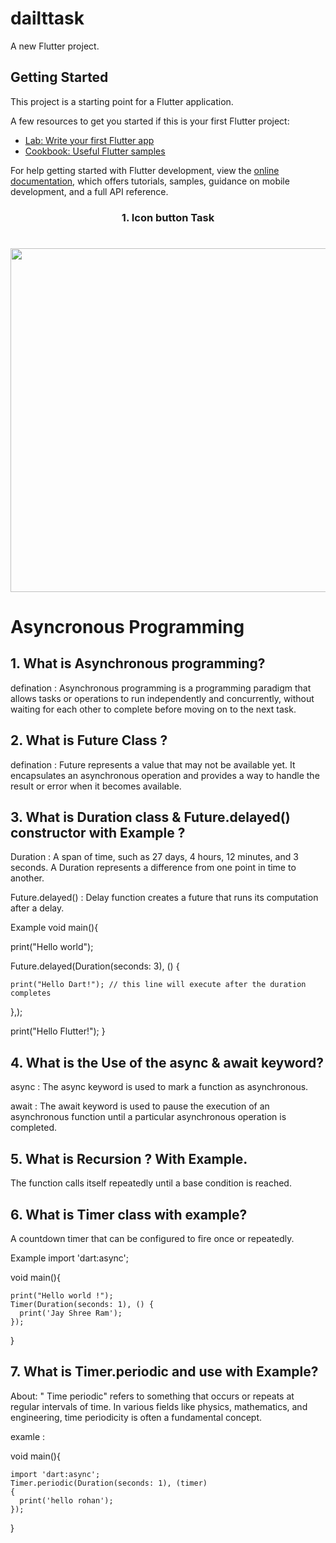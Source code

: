 # dailttask

A new Flutter project.

## Getting Started

This project is a starting point for a Flutter application.

A few resources to get you started if this is your first Flutter project:

- [Lab: Write your first Flutter app](https://docs.flutter.dev/get-started/codelab)
- [Cookbook: Useful Flutter samples](https://docs.flutter.dev/cookbook)

For help getting started with Flutter development, view the
[online documentation](https://docs.flutter.dev/), which offers tutorials,
samples, guidance on mobile development, and a full API reference.



<h3 align="center">1. Icon button Task</h3>

###

<h1 align="left"></h1>


###

<div align="center">
  <img height="550" src="https://github.com/ronnie9901/dailttask/assets/148763509/610569ea-8afa-4874-8ec2-8cfb001bb4d1"  />

</div>






  <h1>  Asyncronous Programming </h1>
  
 <h2> 1. What is Asynchronous programming?</h2>
 defination :  Asynchronous programming is a programming paradigm that allows tasks or operations to run independently and concurrently, without waiting for each other to complete before moving on to the next task.


 <h2> 2. What is Future Class ?</h2>
  defination : Future represents a value that may not be available yet. It encapsulates an asynchronous operation and provides a way to handle the result or error when it becomes available.


 <h2> 3. What is Duration class & Future.delayed() constructor with Example ?</h2>
Duration : A span of time, such as 27 days, 4 hours, 12 minutes, and 3 seconds. A Duration represents a difference from one point in time to another.

Future.delayed() : Delay function creates a future that runs its computation after a delay.

Example
  void main(){

  print("Hello world");

  Future.delayed(Duration(seconds: 3), () {
  
    print("Hello Dart!"); // this line will execute after the duration completes
  },);

  print("Hello Flutter!");
}

 <h2> 4. What is the Use of the async & await keyword?</h2>
async : The async keyword is used to mark a function as asynchronous.

await : The await keyword is used to pause the execution of an asynchronous function until a particular asynchronous operation is completed.



 <h2> 5. What is Recursion ? With Example.</h2>
The function calls itself repeatedly until a base condition is reached.




 <h2>  6. What is Timer class with example? </h2>
A countdown timer that can be configured to fire once or repeatedly.



Example
import 'dart:async';

void main(){

    print("Hello world !");
    Timer(Duration(seconds: 1), () {
      print('Jay Shree Ram');
    });
    
}


 <h2>7. What is Timer.periodic and use with Example?</h2>
About: " Time periodic" refers to something that occurs or repeats at regular intervals of time. In various fields like physics, mathematics, and engineering, time periodicity is often a fundamental concept. 

examle :

void main(){

    import 'dart:async';
    Timer.periodic(Duration(seconds: 1), (timer) 
    {
      print('hello rohan');
    });
}


